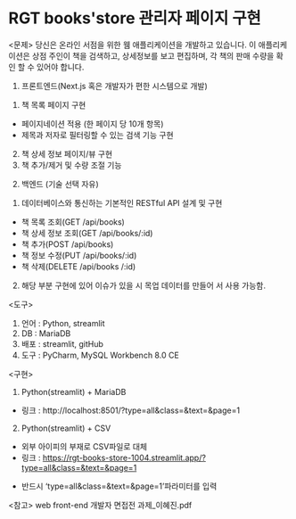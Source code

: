 # RGT books'store 관리자 페이지 구현

<문제>
당신은 온라인 서점을 위한 웸 애플리케이션을 개발하고 있습니다. 이 애플리케이션은  상점 주인이 책을 검색하고, 상세정보를 보고 편집하며, 각 책의 판매 수량을 확인 할 수 있어야 합니다.

1. 프론트엔드(Next.js 혹은 개발자가 편한 시스템으로 개발)
1) 책 목록 페이지 구현
- 페이지네이션 적용 (한 페이지 당 10개 항목)
- 제목과 저자로 필터링할 수 있는 검색 기능 구현
2) 책 상세 정보 페이지/뷰 구현
3) 책 추가/제거 및 수량 조절 기능

2. 백엔드 (기술 선택 자유)
1) 데이터베이스와 통신하는 기본적인 RESTful API 설계 및 구현
- 책 목록 조회(GET /api/books)
- 책 상세 정보 조회(GET  /api/books/:id)
- 책 추가(POST /api/books)
- 책 정보 수정(PUT /api/books/:id)
- 책 삭제(DELETE /api/books /:id)

2) 해당 부분 구현에 있어 이슈가 있을 시 목업 데이터를 만들어 서 사용 가능함.

<도구>
1) 언어 : Python, streamlit
2) DB : MariaDB
3) 배포 : streamlit, gitHub
4) 도구 : PyCharm, MySQL Workbench 8.0 CE

<구현>
1. Python(streamlit) + MariaDB
- 링크 : http://localhost:8501/?type=all&class=&text=&page=1

2. Python(streamlit) + CSV
- 외부 아이피의 부재로 CSV파일로 대체
- 링크 : https://rgt-books-store-1004.streamlit.app/?type=all&class=&text=&page=1

* 반드시 ‘type=all&class=&text=&page=1’파라미터를 입력

<참고>
web front-end 개발자 면접전 과제_이혜진.pdf



